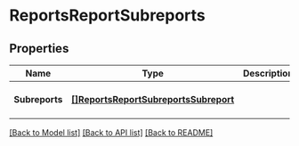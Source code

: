 # ReportsReportSubreports

## Properties
Name | Type | Description | Notes
------------ | ------------- | ------------- | -------------
**Subreports** | [**[]ReportsReportSubreportsSubreport**](ReportsReportSubreportsSubreport.md) |  | [optional] [default to null]

[[Back to Model list]](../README.md#documentation-for-models) [[Back to API list]](../README.md#documentation-for-api-endpoints) [[Back to README]](../README.md)


